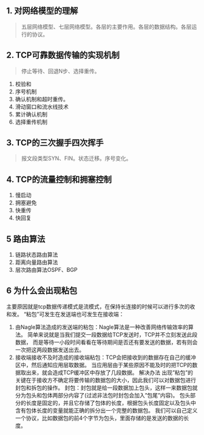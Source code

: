 ## 1. 对网络模型的理解
> 五层网络模型、七层网络模型。各层的主要作用。各层的数据结构。各层运行的协议。


## 2. TCP可靠数据传输的实现机制
> 停止等待、回退N步、选择重传。
1. 校验和
2. 序号机制
3. 确认机制和超时重传。
4. 滑动窗口和流水线技术
5. 累计确认机制
6. 选择重传机制
## 3. TCP的三次握手四次挥手
> 报文段类型SYN、FIN。状态迁移。序号变化。


## 4. TCP的流量控制和拥塞控制
1. 慢启动
2. 拥塞避免
3. 快重传
4. 快回复

## 5 路由算法
1. 链路状态路由算法
2. 距离向量路由算法
3. 层次路由算法OSPF、BGP


## 6 为什么会出现粘包
主要原因就是tcp数据传递模式是流模式，在保持长连接的时候可以进行多次的收和发。
“粘包”可发生在发送端也可发生在接收端：
1. 由Nagle算法造成的发送端的粘包：Nagle算法是一种改善网络传输效率的算法。
简单来说就是当我们提交一段数据给TCP发送时，TCP并不立刻发送此段数据，
而是等待一小段时间看看在等待期间是否还有要发送的数据，若有则会一次把这两段数据发送出去。
2. 接收端接收不及时造成的接收端粘包：TCP会把接收到的数据存在自己的缓冲区中，然后通知应用层取数据。
当应用层由于某些原因不能及时的把TCP的数据取出来，就会造成TCP缓冲区中存放了几段数据。
解决办法
出现”粘包”的关键在于接收方不确定将要传输的数据包的大小，因此我们可以对数据包进行封包和拆包的操作。
封包：封包就是给一段数据加上包头，这样一来数据包就分为包头和包体两部分内容了(过滤非法包时封包会加入”包尾”内容)。
包头部分的长度是固定的，并且它存储了包体的长度，根据包头长度固定以及包头中含有包体长度的变量就能正确的拆分出一个完整的数据包。
我们可以自己定义一个协议，比如数据包的前4个字节为包头，里面存储的是发送的数据的长度。